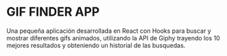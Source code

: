 # GIF FINDER APP

Una pequeña aplicación desarrollada en React con Hooks para buscar y mostrar diferentes gifs animados, utilizando la API de Giphy trayendo los 10 mejores resultados y obteniendo un historial de las busquedas.



